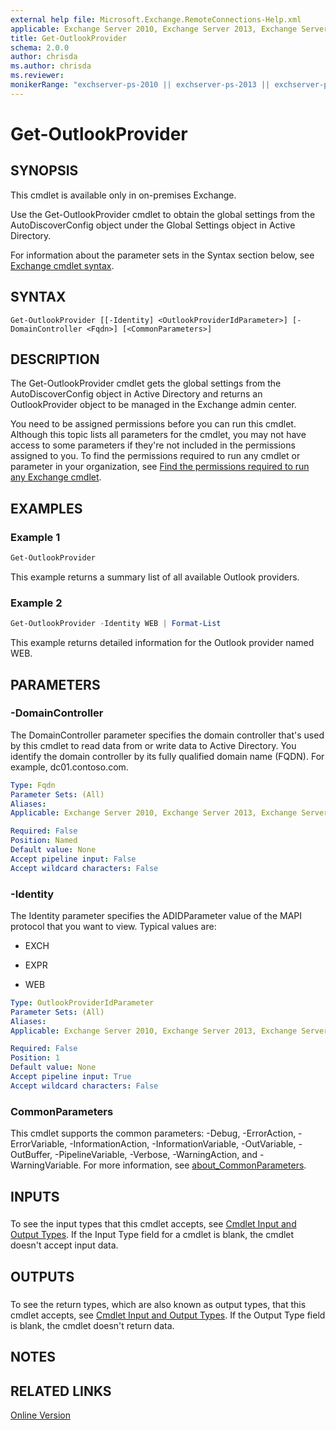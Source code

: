 ```yaml
---
external help file: Microsoft.Exchange.RemoteConnections-Help.xml
applicable: Exchange Server 2010, Exchange Server 2013, Exchange Server 2016, Exchange Server 2019
title: Get-OutlookProvider
schema: 2.0.0
author: chrisda
ms.author: chrisda
ms.reviewer:
monikerRange: "exchserver-ps-2010 || exchserver-ps-2013 || exchserver-ps-2016 || exchserver-ps-2019"
---
```


# Get-OutlookProvider

## SYNOPSIS
This cmdlet is available only in on-premises Exchange.

Use the Get-OutlookProvider cmdlet to obtain the global settings from the AutoDiscoverConfig object under the Global Settings object in Active Directory.

For information about the parameter sets in the Syntax section below, see [Exchange cmdlet syntax](https://docs.microsoft.com/powershell/exchange/exchange-server/exchange-cmdlet-syntax).

## SYNTAX

```
Get-OutlookProvider [[-Identity] <OutlookProviderIdParameter>] [-DomainController <Fqdn>] [<CommonParameters>]
```

## DESCRIPTION
The Get-OutlookProvider cmdlet gets the global settings from the AutoDiscoverConfig object in Active Directory and returns an OutlookProvider object to be managed in the Exchange admin center.

You need to be assigned permissions before you can run this cmdlet. Although this topic lists all parameters for the cmdlet, you may not have access to some parameters if they're not included in the permissions assigned to you. To find the permissions required to run any cmdlet or parameter in your organization, see [Find the permissions required to run any Exchange cmdlet](https://docs.microsoft.com/powershell/exchange/exchange-server/find-exchange-cmdlet-permissions).

## EXAMPLES

### Example 1
```powershell
Get-OutlookProvider
```

This example returns a summary list of all available Outlook providers.

### Example 2
```powershell
Get-OutlookProvider -Identity WEB | Format-List
```

This example returns detailed information for the Outlook provider named WEB.

## PARAMETERS

### -DomainController
The DomainController parameter specifies the domain controller that's used by this cmdlet to read data from or write data to Active Directory. You identify the domain controller by its fully qualified domain name (FQDN). For example, dc01.contoso.com.

```yaml
Type: Fqdn
Parameter Sets: (All)
Aliases:
Applicable: Exchange Server 2010, Exchange Server 2013, Exchange Server 2016, Exchange Server 2019

Required: False
Position: Named
Default value: None
Accept pipeline input: False
Accept wildcard characters: False
```

### -Identity
The Identity parameter specifies the ADIDParameter value of the MAPI protocol that you want to view. Typical values are:

- EXCH

- EXPR

- WEB

```yaml
Type: OutlookProviderIdParameter
Parameter Sets: (All)
Aliases:
Applicable: Exchange Server 2010, Exchange Server 2013, Exchange Server 2016, Exchange Server 2019

Required: False
Position: 1
Default value: None
Accept pipeline input: True
Accept wildcard characters: False
```

### CommonParameters
This cmdlet supports the common parameters: -Debug, -ErrorAction, -ErrorVariable, -InformationAction, -InformationVariable, -OutVariable, -OutBuffer, -PipelineVariable, -Verbose, -WarningAction, and -WarningVariable. For more information, see [about_CommonParameters](https://go.microsoft.com/fwlink/p/?LinkID=113216).

## INPUTS

###  
To see the input types that this cmdlet accepts, see [Cmdlet Input and Output Types](https://go.microsoft.com/fwlink/p/?LinkId=616387). If the Input Type field for a cmdlet is blank, the cmdlet doesn't accept input data.

## OUTPUTS

###  
To see the return types, which are also known as output types, that this cmdlet accepts, see [Cmdlet Input and Output Types](https://go.microsoft.com/fwlink/p/?LinkId=616387). If the Output Type field is blank, the cmdlet doesn't return data.

## NOTES

## RELATED LINKS

[Online Version](https://technet.microsoft.com/library/cb46009b-ee6c-4c84-8534-4fb74c32d2eb.aspx)
